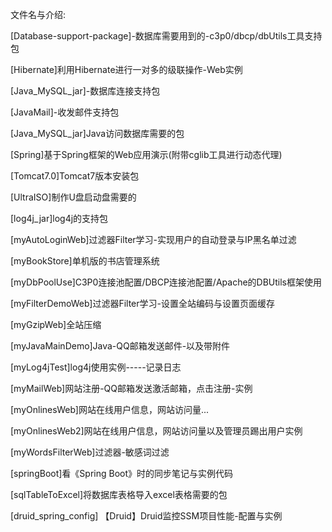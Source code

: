 ﻿文件名与介绍:

[Database-support-package]-数据库需要用到的-c3p0/dbcp/dbUtils工具支持包

[Hibernate]利用Hibernate进行一对多的级联操作-Web实例

[Java_MySQL_jar]-数据库连接支持包

[JavaMail]-收发邮件支持包

[Java_MySQL_jar]Java访问数据库需要的包

[Spring]基于Spring框架的Web应用演示(附带cglib工具进行动态代理)

[Tomcat7.0]Tomcat7版本安装包

[UltraISO]制作U盘启动盘需要的

[log4j_jar]log4j的支持包

[myAutoLoginWeb]过滤器Filter学习-实现用户的自动登录与IP黑名单过滤

[myBookStore]单机版的书店管理系统

[myDbPoolUse]C3P0连接池配置/DBCP连接池配置/Apache的DBUtils框架使用

[myFilterDemoWeb]过滤器Filter学习-设置全站编码与设置页面缓存

[myGzipWeb]全站压缩

[myJavaMainDemo]Java-QQ邮箱发送邮件-以及带附件

[myLog4jTest]log4j使用实例-----记录日志

[myMailWeb]网站注册-QQ邮箱发送激活邮箱，点击注册-实例

[myOnlinesWeb]网站在线用户信息，网站访问量...

[myOnlinesWeb2]网站在线用户信息，网站访问量以及管理员踢出用户实例

[myWordsFilterWeb]过滤器-敏感词过滤

[springBoot]看《Spring Boot》时的同步笔记与实例代码  

[sqlTableToExcel]将数据库表格导入excel表格需要的包  

[druid_spring_config]  【Druid】Druid监控SSM项目性能-配置与实例   















